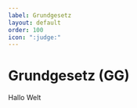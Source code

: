 ```yaml
---
label: Grundgesetz
layout: default
order: 100
icon: ":judge:"
---
```


# Grundgesetz (GG)

Hallo Welt